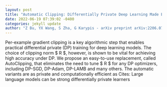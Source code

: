 ```yaml
--- 
layout: post 
title: "Automatic Clipping: Differentially Private Deep Learning Made Easier and Stronger" 
date: 2022-06-19 07:39:02 -0400 
categories: jekyll update 
author: "Z Bu, YX Wang, S Zha, G Karypis - arXiv preprint arXiv:2206.07136, 2022" 
--- 
```

Per-example gradient clipping is a key algorithmic step that enables practical differential private (DP) training for deep learning models. The choice of clipping norm $ R $, however, is shown to be vital for achieving high accuracy under DP. We propose an easy-to-use replacement, called AutoClipping, that eliminates the need to tune $ R $ for any DP optimizers, including DP-SGD, DP-Adam, DP-LAMB and many others. The automatic variants are as private and computationally efficient as Cites: Large language models can be strong differentially private learners
